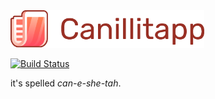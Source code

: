 <img src="https://github.com/Canillitapp/headlines-api/blob/master/readme-assets/canillitapp_readme_header.png" height="60" /> 

[![Build Status](https://travis-ci.org/Canillitapp/headlines-iOS.svg?branch=master)](https://travis-ci.org/Canillitapp/headlines-iOS)

it's spelled *can-e-she-tah*.
